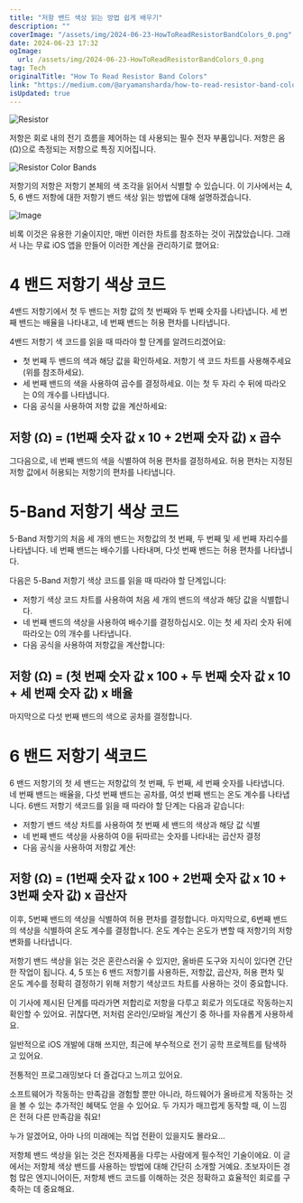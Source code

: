 ```yaml
---
title: "저항 밴드 색상 읽는 방법 쉽게 배우기"
description: ""
coverImage: "/assets/img/2024-06-23-HowToReadResistorBandColors_0.png"
date: 2024-06-23 17:32
ogImage:
  url: /assets/img/2024-06-23-HowToReadResistorBandColors_0.png
tag: Tech
originalTitle: "How To Read Resistor Band Colors"
link: "https://medium.com/@aryamansharda/how-to-read-resistor-band-colors-b65a9013d630"
isUpdated: true
---
```


![Resistor](/assets/img/2024-06-23-HowToReadResistorBandColors_0.png)

저항은 회로 내의 전기 흐름을 제어하는 데 사용되는 필수 전자 부품입니다. 저항은 옴(Ω)으로 측정되는 저항으로 특징 지어집니다.

![Resistor Color Bands](/assets/img/2024-06-23-HowToReadResistorBandColors_1.png)

저항기의 저항은 저항기 본체의 색 조각을 읽어서 식별할 수 있습니다. 이 기사에서는 4, 5, 6 밴드 저항에 대한 저항기 밴드 색상 읽는 방법에 대해 설명하겠습니다.

<div class="content-ad"></div>

![Image](https://miro.medium.com/v2/resize:fit:1096/0*He1_5wkKjnFY2Qm5.gif)

비록 이것은 유용한 기술이지만, 매번 이러한 차트를 참조하는 것이 귀찮았습니다. 그래서 나는 무료 iOS 앱을 만들어 이러한 계산을 관리하기로 했어요:

# 4 밴드 저항기 색상 코드

4밴드 저항기에서 첫 두 밴드는 저항 값의 첫 번째와 두 번째 숫자를 나타냅니다. 세 번째 밴드는 배율을 나타내고, 네 번째 밴드는 허용 편차를 나타냅니다.

<div class="content-ad"></div>

4밴드 저항기 색 코드를 읽을 때 따라야 할 단계를 알려드리겠어요:

- 첫 번째 두 밴드의 색과 해당 값을 확인하세요. 저항기 색 코드 차트를 사용해주세요 (위를 참조하세요).
- 세 번째 밴드의 색을 사용하여 곱수를 결정하세요. 이는 첫 두 자리 수 뒤에 따라오는 0의 개수를 나타냅니다.
- 다음 공식을 사용하여 저항 값을 계산하세요:

## 저항 (Ω) = (1번째 숫자 값 x 10 + 2번째 숫자 값) x 곱수

그다음으로, 네 번째 밴드의 색을 식별하여 허용 편차를 결정하세요. 허용 편차는 지정된 저항 값에서 허용되는 저항기의 편차를 나타냅니다.

<div class="content-ad"></div>

# 5-Band 저항기 색상 코드

5-Band 저항기의 처음 세 개의 밴드는 저항값의 첫 번째, 두 번째 및 세 번째 자리수를 나타냅니다. 네 번째 밴드는 배수기를 나타내며, 다섯 번째 밴드는 허용 편차를 나타냅니다.

다음은 5-Band 저항기 색상 코드를 읽을 때 따라야 할 단계입니다:

- 저항기 색상 코드 차트를 사용하여 처음 세 개의 밴드의 색상과 해당 값을 식별합니다.
- 네 번째 밴드의 색상을 사용하여 배수기를 결정하십시오. 이는 첫 세 자리 숫자 뒤에 따라오는 0의 개수를 나타냅니다.
- 다음 공식을 사용하여 저항값을 계산합니다:

<div class="content-ad"></div>

## 저항 (Ω) = (첫 번째 숫자 값 x 100 + 두 번째 숫자 값 x 10 + 세 번째 숫자 값) x 배율

마지막으로 다섯 번째 밴드의 색으로 공차를 결정합니다.

# 6 밴드 저항기 색코드

6 밴드 저항기의 첫 세 밴드는 저항값의 첫 번째, 두 번째, 세 번째 숫자를 나타냅니다. 네 번째 밴드는 배율을, 다섯 번째 밴드는 공차를, 여섯 번째 밴드는 온도 계수를 나타냅니다. 6밴드 저항기 색코드를 읽을 때 따라야 할 단계는 다음과 같습니다:

<div class="content-ad"></div>

- 저항기 밴드 색상 차트를 사용하여 첫 번째 세 밴드의 색상과 해당 값 식별
- 네 번째 밴드 색상을 사용하여 0을 뒤따르는 숫자를 나타내는 곱산자 결정
- 다음 공식을 사용하여 저항값 계산:

## 저항 (Ω) = (1번째 숫자 값 x 100 + 2번째 숫자 값 x 10 + 3번째 숫자 값) x 곱산자

이후, 5번째 밴드의 색상을 식별하여 허용 편차를 결정합니다. 마지막으로, 6번째 밴드의 색상을 식별하여 온도 계수를 결정합니다. 온도 계수는 온도가 변할 때 저항기의 저항 변화를 나타냅니다.

저항기 밴드 색상을 읽는 것은 혼란스러울 수 있지만, 올바른 도구와 지식이 있다면 간단한 작업이 됩니다. 4, 5 또는 6 밴드 저항기를 사용하든, 저항값, 곱산자, 허용 편차 및 온도 계수를 정확히 결정하기 위해 저항기 색상코드 차트를 사용하는 것이 중요합니다.

<div class="content-ad"></div>

이 기사에 제시된 단계를 따라가면 저합리로 저항을 다루고 회로가 의도대로 작동하는지 확인할 수 있어요. 귀찮다면, 저처럼 온라인/모바일 계산기 중 하나를 자유롭게 사용하세요.

일반적으로 iOS 개발에 대해 쓰지만, 최근에 부수적으로 전기 공학 프로젝트를 탐색하고 있어요.

전통적인 프로그래밍보다 더 즐겁다고 느끼고 있어요.

소프트웨어가 작동하는 만족감을 경험할 뿐만 아니라, 하드웨어가 올바르게 작동하는 것을 볼 수 있는 추가적인 혜택도 얻을 수 있어요. 두 가지가 매끄럽게 동작할 때, 이 느낌은 전혀 다른 만족감을 줘요!

<div class="content-ad"></div>

누가 알겠어요, 아마 나의 미래에는 직업 전환이 있을지도 몰라요...

저항체 밴드 색상을 읽는 것은 전자제품을 다루는 사람에게 필수적인 기술이에요. 이 글에서는 저항체 색상 밴드를 사용하는 방법에 대해 간단히 소개할 거예요. 초보자이든 경험 많은 엔지니어이든, 저항체 밴드 코드를 이해하는 것은 정확하고 효율적인 회로를 구축하는 데 중요해요.
